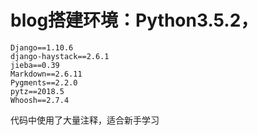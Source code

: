 ﻿# blog搭建环境：Python3.5.2， 
```
Django==1.10.6
django-haystack==2.6.1
jieba==0.39
Markdown==2.6.11
Pygments==2.2.0
pytz==2018.5
Whoosh==2.7.4
```

代码中使用了大量注释，适合新手学习
